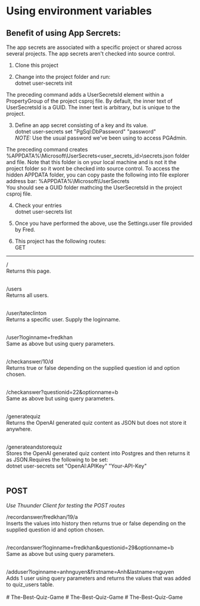 Using environment variables
===========================

Benefit of using App Sercrets:
------------------------------
The app secrets are associated with a specific project or shared across several projects. 
The app secrets aren't checked into source control.

1. Clone this project<br>

2. Change into the project folder and run:<br>
dotnet user-secrets init<br>

The preceding command adds a UserSecretsId element within a PropertyGroup of the project csproj file. 
By default, the inner text of UserSecretsId is a GUID. 
The inner text is arbitrary, but is unique to the project.

3. Define an app secret consisting of a key and its value.<br>
dotnet user-secrets set "PgSql:DbPassword" "password"<br>
<em>NOTE:</em> Use the usual password we've been using to access PGAdmin.

The preceding command creates %APPDATA%\Microsoft\UserSecrets\<user_secrets_id>\secrets.json folder and file.
Note that this folder is on your local machine and is not it the project folder so it wont be checked into source control.
To access the hidden APPDATA folder, you can copy paste the following into file explorer address bar: %APPDATA%\Microsoft\UserSecrets\
You should see a GUID folder mathcing the UserSecretsId in the project csproj file.

4. Check your entries<br>
dotnet user-secrets list<br>

5. Once you have performed the above, use the Settings.user file provided by Fred.<br>

6. This project has the following routes:<br>
GET<br>
---
/<br>
Returns this page.<br><br>

/users<br>
Returns all users.<br><br>

/user/tateclinton<br>
Returns a specific user. Supply the loginname.<br><br>

/user?loginname=fredkhan<br>
Same as above but using query parameters.<br><br>

/checkanswer/10/d<br>
Returns true or false depending on the supplied question id and option chosen.<br><br>

/checkanswer?questionid=22&optionname=b<br>
Same as above but using query parameters.<br><br>


/generatequiz<br>
Returns the OpenAI generated quiz content as JSON but does not store it anywhere.<br><br>

/generateandstorequiz<br>
Stores the OpenAI generated quiz content into Postgres and then returns it as JSON.Requires the following to be set:<br>
dotnet user-secrets set "OpenAI:APIKey" "Your-API-Key"<br><br>


POST<br>
----
<em>Use Thuunder Client for testing the POST routes</em><br>

/recordanswer/fredkhan/19/a<br>
Inserts the values into history then returns true or false depending on the supplied question id and option chosen.<br><br>

/recordanswer?loginname=fredkhan&questionid=29&optionname=b<br>
Same as above but using query parameters.<br><br>

/adduser?loginname=anhnguyen&firstname=Anh&lastname=nguyen<br>
Adds 1 user using query parameters and returns the values that was added to quiz_users table.<br><br>#   T h e - B e s t - Q u i z - G a m e  
 #   T h e - B e s t - Q u i z - G a m e  
 #   T h e - B e s t - Q u i z - G a m e  
 
